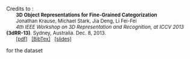 Credits to :  
<font size="-1">
            &nbsp;&nbsp;&nbsp;&nbsp;&nbsp;&nbsp;
            <b>3D Object Representations for Fine-Grained Categorization</b><br>
            &nbsp;&nbsp;&nbsp;&nbsp;&nbsp;&nbsp;
            Jonathan Krause, Michael Stark, Jia Deng, Li Fei-Fei<br>
            &nbsp;&nbsp;&nbsp;&nbsp;&nbsp;&nbsp;
            <i>4th IEEE Workshop on 3D Representation and Recognition, at ICCV 2013</i> <b>(3dRR-13)</b>. Sydney, Australia. Dec. 8, 2013.<br>
            &nbsp;&nbsp;&nbsp;&nbsp;&nbsp;&nbsp;
            <a style="text-decoration: underline" href="../papers/3drr13.pdf">[pdf]</a>
            &nbsp;&nbsp;<a style="text-decoration: underline" href="../papers/3drr13.bib">[BibTex]</a>
            &nbsp;&nbsp;<a style="text-decoration: underline" href="../papers/3drr_talk.pdf">[slides]</a>
</font>

  for the dataset
